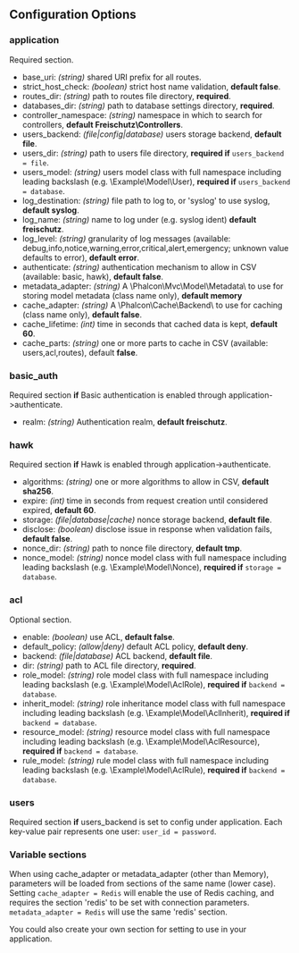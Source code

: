 Configuration Options
---------------------

### application
Required section.
* base_uri: _(string)_ shared URI prefix for all routes.
* strict_host_check: _(boolean)_ strict host name validation, **default false**.
* routes_dir: _(string)_ path to routes file directory, **required**.
* databases_dir: _(string)_ path to database settings directory, **required**.
* controller_namespace: _(string)_ namespace in which to search for controllers, **default Freischutz\Controllers**.
* users_backend: _(file|config|database)_ users storage backend, **default file**.
* users_dir: _(string)_ path to users file directory, **required if** `users_backend = file`.
* users_model: _(string)_ users model class with full namespace including leading backslash (e.g. \Example\Model\User), **required if** `users_backend = database`.
* log_destination: _(string)_ file path to log to, or 'syslog' to use syslog, **default syslog**.
* log_name: _(string)_ name to log under (e.g. syslog ident) **default freischutz**.
* log_level: _(string)_ granularity of log messages (available: debug,info,notice,warning,error,critical,alert,emergency; unknown value defaults to error), **default error**.
* authenticate: _(string)_ authentication mechanism to allow in CSV (available: basic, hawk), **default false**.
* metadata_adapter: _(string)_ A \Phalcon\Mvc\Model\Metadata\ to use for storing model metadata (class name only), **default memory**
* cache_adapter: _(string)_ A \Phalcon\Cache\Backend\ to use for caching (class name only), **default false**.
* cache_lifetime: _(int)_ time in seconds that cached data is kept, **default 60**.
* cache_parts: _(string)_ one or more parts to cache in CSV (available: users,acl,routes), default **false**.

### basic_auth
Required section **if** Basic authentication is enabled through application->authenticate.
* realm: _(string)_ Authentication realm, **default freischutz**.

### hawk
Required section **if** Hawk is enabled through application->authenticate.
* algorithms: _(string)_ one or more algorithms to allow in CSV, **default sha256**.
* expire: _(int)_ time in seconds from request creation until considered expired, **default 60**.
* storage: _(file|database|cache)_ nonce storage backend, **default file**.
* disclose: _(boolean)_ disclose issue in response when validation fails, **default false**.
* nonce_dir: _(string)_ path to nonce file directory, **default tmp**.
* nonce_model: _(string)_ nonce model class with full namespace including leading backslash (e.g. \Example\Model\Nonce), **required if** `storage = database`.

### acl
Optional section.
* enable: _(boolean)_ use ACL, **default false**.
* default_policy: _(allow|deny)_ default ACL policy, **default deny**.
* backend: _(file|database)_ ACL backend, **default file**.
* dir: _(string)_ path to ACL file directory, **required**.
* role_model: _(string)_ role model class with full namespace including leading backslash (e.g. \Example\Model\AclRole), **required if** `backend = database`.
* inherit_model: _(string)_ role inheritance model class with full namespace including leading backslash (e.g. \Example\Model\AclInherit), **required if** `backend = database`.
* resource_model: _(string)_ resource model class with full namespace including leading backslash (e.g. \Example\Model\AclResource), **required if** `backend = database`.
* rule_model: _(string)_ rule model class with full namespace including leading backslash (e.g. \Example\Model\AclRule), **required if** `backend = database`.

### users
Required section **if** users_backend is set to config under application.
Each key-value pair represents one user: `user_id = password`.


### Variable sections
When using cache_adapter or metadata_adapter (other than Memory), parameters
will be loaded from sections of the same name (lower case). Setting
`cache_adapter = Redis` will enable the use of Redis caching, and requires the
section 'redis' to be set with connection parameters. `metadata_adapter = Redis`
will use the same 'redis' section.

You could also create your own section for setting to use in your application.
